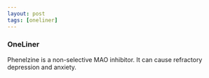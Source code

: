 ```yaml
---
layout: post
tags: [oneliner]
---
```



### OneLiner

Phenelzine is a non-selective MAO inhibitor. It can cause refractory depression and anxiety.
